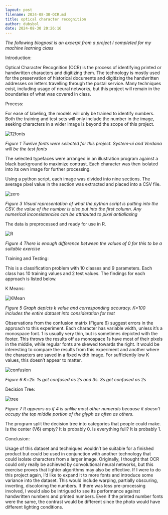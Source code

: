 ```yaml
---
layout: post 
filename: 2024-08-30-OCR.md
title: optical character recognition
author: dubsbol
date: 2024-08-30 20:26:16
---
```


*The following blogpost is an excerpt from a project I completed for my machine learning class*

Introduction:

Optical Character Recognition (OCR) is the process of identifying printed or handwritten characters and digitizing them. The technology is mostly used for the preservation of historical documents and digitizing the handwritten addresses on letters travelling through the postal service. Many techniques exist, including usage of neural networks, but this project will remain in the boundaries of what was covered in class.

Process:

For ease of labeling, the models will only be trained to identify numbers. Both the training and test sets will only include the number in the image, seeking characters in a wider image is beyond the scope of this project.

![12fonts]

*Figure 1 Twelve fonts were selected for this project. System-ui and Verdana will be the test fonts*

The selected typefaces were arranged in an illustration program against a black background to maximize contrast.  Each character was then isolated into its own image for further processing.

Using a python script, each image was divided into nine sections. The average pixel value in the section was extracted and placed into a CSV file.

![zero]

*Figure 3 Visual representation of what the python script is putting into the CSV. the value of the number is also put into the first column. Any numerical inconsistencies can be attributed to pixel antialiasing*

The data is preprocessed and ready for use in R.

![R]

*Figure 4 There is enough difference between the values of 0 for this to be a suitable exercise*

Training and Testing:

This is a classification problem with 10 classes and 9 parameters. Each class has 10 training values and 2 test values. The findings for each approach is listed below.

K Means:

![KMean]

*Figure 5 Graph depicts k value and corresponding accuracy. K=100 includes the entire dataset into consideration for test*

Observations from the confusion matrix (Figure 6) suggest errors in the approach to this experiment.  Each character has variable width, unless it’s a monospace font.  1 is usually very thin,  but is sometimes depicted with the footer. This throws the results off as monospace 1s have most of their pixels in the middle, while regular fonts are skewed towards the right. It would be interesting to compare the results from this experiment and another where the characters are saved in a fixed width image. For sufficiently low K values, this doesn’t appear to matter.

![confusion]

*Figure 6 K=25. 1s get confused as 2s and 3s. 3s get confused as 2s*

Decision Tree:

![tree]

*Figure 7 It appears as if 4 is unlike most other numerals because it doesn't occupy the top middle portion of the glyph as often as others.*

The program split the decision tree into categories that people could make. Is the center (V6) empty? It is probably 0. Is everything full? It is probably 1.

Conclusion:

Usage of this dataset and techniques wouldn’t be suitable for a finished product but could be used in conjunction with another technology that could isolate characters from a larger image. Originally, I thought that OCR could only really be achieved by convolutional neural networks, but this exercise proves that lighter algorithms may also be effective. 
If I were to do this project again, I’d like to expand it to more fonts and introduce some variance into the dataset. This would include warping, partially obscuring, inverting, discoloring the numbers. If there was less pre-processing involved, I would also be intrigued to see its performance against handwritten numbers and printed numbers. Even if the printed number fonts were the same, the contrast would be different since the photo would have different lighting conditions.


[12fonts]:/assets/images/12fonts.png
[zero]:/assets/images/zero.png
[R]:/assets/images/R.png
[KMean]:/assets/images/KMean.png
[confusion]:/assets/images/confusion.png
[tree]:/assets/images/tree.png

